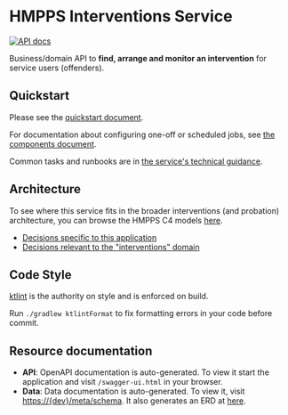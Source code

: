 # HMPPS Interventions Service

[![API docs](https://img.shields.io/badge/API_docs-view-85EA2D.svg?logo=swagger)](https://hmpps-interventions-service-dev.apps.live-1.cloud-platform.service.justice.gov.uk/swagger-ui.html)

Business/domain API to **find, arrange and monitor an intervention** for service users (offenders).

## Quickstart

Please see the [quickstart document](doc/quickstart.md).

For documentation about configuring one-off or scheduled jobs, see [the components document](doc/components.md).

Common tasks and runbooks are in [the service's technical guidance](https://ministryofjustice.github.io/hmpps-interventions-docs/runbooks/).

## Architecture

To see where this service fits in the broader interventions (and probation) architecture, you can browse the HMPPS C4 models [here](https://structurizr.com/share/56937/diagrams#interventions-container).

- [Decisions specific to this application](doc/adr)
- [Decisions relevant to the "interventions" domain](https://github.com/ministryofjustice/hmpps-interventions-docs)

## Code Style

[ktlint](https://github.com/pinterest/ktlint) is the authority on style and is enforced on build.

Run `./gradlew ktlintFormat` to fix formatting errors in your code before commit.

## Resource documentation

- **API**: OpenAPI documentation is auto-generated. To view it start the application and visit `/swagger-ui.html` in your browser.
- **Data**: Data documentation is auto-generated. To view it, visit [https://{dev}/meta/schema](https://hmpps-interventions-service-dev.apps.live-1.cloud-platform.service.justice.gov.uk/meta/schema/).
  It also generates an ERD at [here](https://hmpps-interventions-service-dev.apps.live-1.cloud-platform.service.justice.gov.uk/meta/schema/relationships.html).
